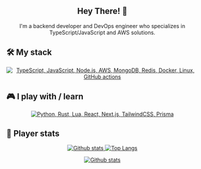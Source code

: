 <h2 align="center">Hey There! 👋</h2>

<p align="center">
  I'm a backend developer and DevOps engineer who specializes in TypeScript/JavaScript and AWS solutions.
</p>

## 🛠 My stack

<p align="center">
  <a href="#">
    <img
      src="https://skillicons.dev/icons?i=ts,js,nodejs,aws,mongo,redis,docker,linux,githubactions"
      alt="TypeScript, JavaScript, Node.js, AWS, MongoDB, Redis, Docker, Linux, GitHub actions"
    >
  </a>
</p>

## 🎮 I play with / learn

<p align="center">
  <a href="#">
    <img 
      src="https://skillicons.dev/icons?i=python,rust,lua,react,nextjs,tailwindcss,prisma"
      alt="Python, Rust, Lua, React, Next.js, TailwindCSS, Prisma">
  </a>
</p>

## 👾 Player stats

<p align="center">
  <a href="#">
    <img src="https://github-readme-stats.vercel.app/api?username=pauliusu&theme=onedark&show_icons=true&hide_rank=true&custom_title=Stats&count_private=true&hide_border=true&hide=contribs&line_height=24&bg_color=0d1117" alt="Github stats" />
    <img src="https://github-readme-stats.vercel.app/api/top-langs/?username=pauliusu&layout=compact&theme=onedark&count_private=true&hide_border=true&bg_color=0d1117" alt="Top Langs">
  </a>
</p>
<p align="center">
  <a href="#">
    <img src="https://komarev.com/ghpvc/?username=pauliusu" alt="Github stats" />
  </a>
</p>
